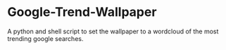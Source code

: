 # Google-Trend-Wallpaper
A python and shell script to set the wallpaper to a wordcloud of the most trending google searches.
